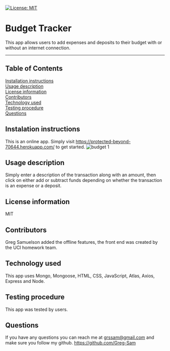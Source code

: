 [![License: MIT](https://img.shields.io/badge/License-MIT-yellow.svg)](https://opensource.org/licenses/MIT)
  # Budget Tracker
  This app allows users to add expenses and deposits to their budget with or without an internet connection. 
  ***
  ## Table of Contents
  [Installation instructions](#instalation-instructions)  
  [Usage description](#usage-description)  
  [License information](#license-information)  
  [Contributors](#contributors)  
  [Technology used](#technology-used)  
  [Testing procedure](#testing-procedure)  
  [Questions](#questions)  
  ## Instalation instructions
  This is an online app.  Simply visit https://protected-beyond-70644.herokuapp.com/ to get started. 
  ![budget 1](https://user-images.githubusercontent.com/71279945/102913044-10c07000-4433-11eb-9a0e-0df488e3c5fd.PNG)
   
    
  ## Usage description
  Simply enter a description of the transaction along with an amount, then click on either add or subtract funds depending on whether the transaction is an expense or a deposit.  
  ## License information
  MIT   
  ## Contributors
  Greg Samuelson added the offline features, the front end was created by the UCI homework team.  
  ## Technology used
  This app uses Mongo, Mongoose, HTML, CSS, JavaScript, Atlas, Axios, Express and Node.  
  ## Testing procedure
  This app was tested by users.  
  ## Questions  
  If you have any questions you can reach me at grssam@gmail.com and make sure you follow my github. https://github.com/Greg-Sam

